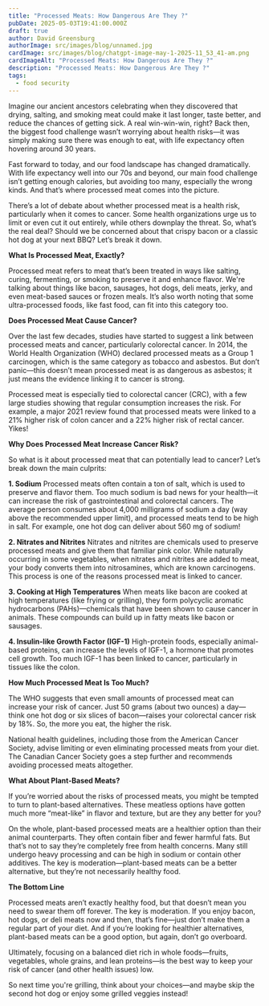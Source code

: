 ```yaml
---
title: "Processed Meats: How Dangerous Are They ?"
pubDate: 2025-05-03T19:41:00.000Z
draft: true
author: David Greensburg
authorImage: src/images/blog/unnamed.jpg
cardImage: src/images/blog/chatgpt-image-may-1-2025-11_53_41-am.png
cardImageAlt: "Processed Meats: How Dangerous Are They ?"
description: "Processed Meats: How Dangerous Are They ?"
tags:
  - food security
---
```




Imagine our ancient ancestors celebrating when they discovered that drying, salting, and smoking meat could make it last longer, taste better, and reduce the chances of getting sick. A real win-win-win, right? Back then, the biggest food challenge wasn’t worrying about health risks—it was simply making sure there was enough to eat, with life expectancy often hovering around 30 years.

Fast forward to today, and our food landscape has changed dramatically. With life expectancy well into our 70s and beyond, our main food challenge isn’t getting enough calories, but avoiding too many, especially the wrong kinds. And that’s where processed meat comes into the picture.

There’s a lot of debate about whether processed meat is a health risk, particularly when it comes to cancer. Some health organizations urge us to limit or even cut it out entirely, while others downplay the threat. So, what’s the real deal? Should we be concerned about that crispy bacon or a classic hot dog at your next BBQ? Let’s break it down.

**What Is Processed Meat, Exactly?**

Processed meat refers to meat that’s been treated in ways like salting, curing, fermenting, or smoking to preserve it and enhance flavor. We're talking about things like bacon, sausages, hot dogs, deli meats, jerky, and even meat-based sauces or frozen meals. It’s also worth noting that some ultra-processed foods, like fast food, can fit into this category too.

**Does Processed Meat Cause Cancer?**

Over the last few decades, studies have started to suggest a link between processed meats and cancer, particularly colorectal cancer. In 2014, the World Health Organization (WHO) declared processed meats as a Group 1 carcinogen, which is the same category as tobacco and asbestos. But don’t panic—this doesn’t mean processed meat is as dangerous as asbestos; it just means the evidence linking it to cancer is strong.

Processed meat is especially tied to colorectal cancer (CRC), with a few large studies showing that regular consumption increases the risk. For example, a major 2021 review found that processed meats were linked to a 21% higher risk of colon cancer and a 22% higher risk of rectal cancer. Yikes!

**Why Does Processed Meat Increase Cancer Risk?**

So what is it about processed meat that can potentially lead to cancer? Let’s break down the main culprits:

**1. Sodium** Processed meats often contain a ton of salt, which is used to preserve and flavor them. Too much sodium is bad news for your health—it can increase the risk of gastrointestinal and colorectal cancers. The average person consumes about 4,000 milligrams of sodium a day (way above the recommended upper limit), and processed meats tend to be high in salt. For example, one hot dog can deliver about 560 mg of sodium!

**2. Nitrates and Nitrites** Nitrates and nitrites are chemicals used to preserve processed meats and give them that familiar pink color. While naturally occurring in some vegetables, when nitrates and nitrites are added to meat, your body converts them into nitrosamines, which are known carcinogens. This process is one of the reasons processed meat is linked to cancer.

**3. Cooking at High Temperatures** When meats like bacon are cooked at high temperatures (like frying or grilling), they form polycyclic aromatic hydrocarbons (PAHs)—chemicals that have been shown to cause cancer in animals. These compounds can build up in fatty meats like bacon or sausages.

**4. Insulin-like Growth Factor (IGF-1)** High-protein foods, especially animal-based proteins, can increase the levels of IGF-1, a hormone that promotes cell growth. Too much IGF-1 has been linked to cancer, particularly in tissues like the colon.

**How Much Processed Meat Is Too Much?**

The WHO suggests that even small amounts of processed meat can increase your risk of cancer. Just 50 grams (about two ounces) a day—think one hot dog or six slices of bacon—raises your colorectal cancer risk by 18%. So, the more you eat, the higher the risk.

National health guidelines, including those from the American Cancer Society, advise limiting or even eliminating processed meats from your diet. The Canadian Cancer Society goes a step further and recommends avoiding processed meats altogether.

**What About Plant-Based Meats?**

If you’re worried about the risks of processed meats, you might be tempted to turn to plant-based alternatives. These meatless options have gotten much more “meat-like” in flavor and texture, but are they any better for you?

On the whole, plant-based processed meats are a healthier option than their animal counterparts. They often contain fiber and fewer harmful fats. But that’s not to say they’re completely free from health concerns. Many still undergo heavy processing and can be high in sodium or contain other additives. The key is moderation—plant-based meats can be a better alternative, but they’re not necessarily healthy food.

**The Bottom Line**

Processed meats aren’t exactly healthy food, but that doesn’t mean you need to swear them off forever. The key is moderation. If you enjoy bacon, hot dogs, or deli meats now and then, that’s fine—just don’t make them a regular part of your diet. And if you’re looking for healthier alternatives, plant-based meats can be a good option, but again, don’t go overboard.

Ultimately, focusing on a balanced diet rich in whole foods—fruits, vegetables, whole grains, and lean proteins—is the best way to keep your risk of cancer (and other health issues) low.

So next time you're grilling, think about your choices—and maybe skip the second hot dog or enjoy some grilled veggies instead!
